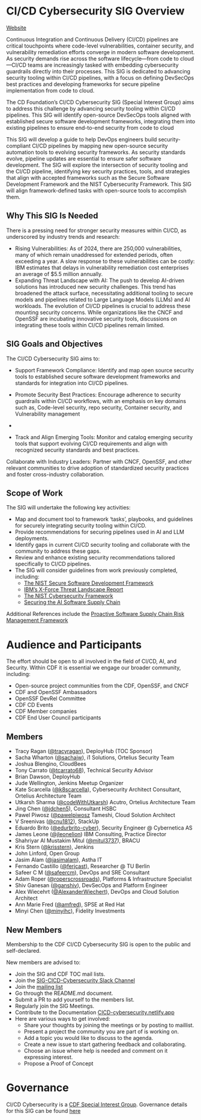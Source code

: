 # CI/CD Cybersecurity SIG Overview

[Website](https://cicd-cybersecurity.netlify.app/)

Continuous Integration and Continuous Delivery (CI/CD) pipelines are critical touchpoints where code-level vulnerabilities, container security, and vulnerability remediation efforts converge in modern software development. As security demands rise across the software lifecycle—from code to cloud—CI/CD teams are increasingly tasked with embedding cybersecurity guardrails directly into their processes. This SIG is dedicated to advancing security tooling within CI/CD pipelines, with a focus on defining DevSecOps best practices and developing frameworks for secure pipeline implementation from code to cloud. 

The CD Foundation’s CI/CD Cybersecurity SIG (Special Interest Group) aims to address this challenge by advancing security tooling within CI/CD pipelines. This SIG will identify open-source DevSecOps tools aligned with established secure software development frameworks, integrating them into existing pipelines to ensure end-to-end security from code to cloud

This SIG will develop a guide to help DevOps engineers build security-compliant CI/CD pipelines by mapping new open-source security automation tools to evolving security frameworks. As security standards evolve, pipeline updates are essential to ensure safer software development. The SIG will explore the intersection of security tooling and the CI/CD pipeline, identifying key security practices, tools, and strategies that align with accepted frameworks such as the Secure Software Development Framework and the NIST Cybersecurity Framework. This SIG will align framework-defined tasks with open-source tools to accomplish them.

## Why This SIG Is Needed

There is a pressing need for stronger security measures within CI/CD, as underscored by industry trends and research:
- Rising Vulnerabilities: As of 2024, there are 250,000 vulnerabilities, many of which remain unaddressed for extended periods, often exceeding a year. A slow response to these vulnerabilities can be costly: IBM estimates that delays in vulnerability remediation cost enterprises an average of $5.5 million annually.
- Expanding Threat Landscape with AI: The push to develop AI-driven solutions has introduced new security challenges. This trend has broadened the attack surface, necessitating additional tooling to secure models and pipelines related to Large Language Models (LLMs) and AI workloads.
The evolution of CI/CD pipelines is crucial to address these mounting security concerns. While organizations like the CNCF and OpenSSF are incubating innovative security tools, discussions on integrating these tools within CI/CD pipelines remain limited.

## SIG Goals and Objectives

The CI/CD Cybersecurity SIG aims to:

- Support Framework Compliance: Identify and map open source security tools to established secure software development frameworks and standards for integration into CI/CD pipelines.

- Promote Security Best Practices: Encourage adherence to security guardrails within CI/CD workflows, with an emphasis on key domains such as, Code-level security, repo security, Container security, and Vulnerability management
- 
- Track and Align Emerging Tools:  Monitor and catalog emerging security tools that support evolving CI/CD requirements and align with recognized security standards and best practices.


Collaborate with Industry Leaders:
Partner with CNCF, OpenSSF, and other relevant communities to drive adoption of standardized security practices and foster cross-industry collaboration.
## Scope of Work

The SIG will undertake the following key activities:
- Map and document tool to framework ‘tasks’, playbooks, and guidelines for securely integrating security tooling within CI/CD.
- Provide recommendations for securing pipelines used in AI and LLM deployments.
- Identify gaps in current CI/CD security tooling and collaborate with the community to address these gaps.
- Review and enhance existing security recommendations tailored specifically to CI/CD pipelines.
- The SIG will consider guidelines from work previously completed, including:
  - [The NIST Secure Software Development Framework](https://www.cisa.gov/resources-tools/resources/nist-sp-800-218-secure-software-development-framework-v11-recommendations-mitigating-risk-software)
  - [IBM’s X-Force Threat Landscape Report](https://www.ibm.com/reports/threat-intelligence)
  - [The NIST Cybersecurity Framework](https://www.nist.gov/cyberframework)
  - [Securing the AI Software Supply Chain](https://research.google/pubs/securing-the-ai-software-supply-chain/)

Additional References include the [Proactive Software Supply Chain Risk Management Framework](https://s3c2.org/psscrm/)

# Audience and Participants

The effort should be open to all involved in the field of CI/CD, AI, and Security. Within CDF it is essential we engage our broader community, including:
- Open-source project communities from the CDF, OpenSSF, and CNCF
- CDF and OpenSSF Ambassadors
- OpenSSF DevRel Committee
- CDF CD Events
- CDF Member companies
- CDF End User Council participants

## Members

* Tracy Ragan ([@tracyragan](https://github.com/tracyragan)), DeployHub (TOC Sponsor)
* Sacha Wharton ([@sachajw](https://github.com/sachajw)), i1 Solutions, Ortelius Security Team
* Joshua Blengino, CloudBees
* Tony Carrato ([@tcarrato68](https://github.com/@tcarrato68)), Technical Security Advisor
* Brian Dawson, DeployHub
* Jude Wellington, Jenkins Meetup Organizer
* Kate Scarcella ([@k8scarcella](http://github.com/k8scarcella)), Cybersecurity Architect Consultant, Ortelius Architecture Team
* Utkarsh Sharma ([@codeWithUtkarsh](http://github.com/codeWithUtkarsh)) Acutro, Ortelius Architecture Team
* Jing Chen ([@jdchen5](https://github.com/jdchen5)), Consultant HSBC
* Pawel Piwosz ([@pawelpiwosz](https://github.com/pawelpiwosz/) Tameshi, Cloud Solution Architect  
* V Sreenivas ([@cnu1812](https://github.com/cnu1812)), StackUp
* Eduardo Brito ([@edurbrito-cyber](https://github.com/edurbrito-cyber)), Security Engineer @ Cybernetica AS
* James Leone ([@jleonelion](https://github.com/jleonelion)) IBM Consulting, Practice Director
* Shahriyar Al Mustakim Mitul ([@mitul3737](https://github.com/mitul3737)), BRACU
* Kris Stern ([@krisstern](https://github.com/krisstern)), Jenkins
* John Linford, Open Group
* Jasim Alam ([@jasimalam](https://github.com/jasimalam)), Astha IT
* Fernando Castillo ([@ferjcast](https://github.com/ferjcast)), Researcher  @ TU Berlin
* Safeer C M ([@safeercm](https://github.com/safeercm)), DevOps and SRE Consultant
* Adam Roper ([@roperscrossroads](https://github.com/roperscrossroads)), Platforms & Infrastructure Specialist
* Shiv Ganesan ([@ganshiv](https://github.com/ganshiv)), DevSecOps and Platform Engineer
* Alex Wiecehrt ([@AlexanderWiechert](https://github.com/AlexanderWiechert)), DevOps and Cloud Solution Architect
* Ann Marie Fred ([@amfred](https://github.com/amfred)), SPSE at Red Hat
* Minyi Chen ([@minyihc](https://github.com/minyihc)), Fidelity Investments  

## New Members

Membership to the CDF CI/CD Cybersecurity SIG is open to the public and self-declared.

New members are advised to:

* Join the SIG and CDF TOC mail lists.
* Join the [SIG-CICD-Cybersecurity Slack Channel](https://cdeliveryfdn.slack.com/archives/C082V7WN9K4)
* Join the [mailing list](https://lists.cd.foundation/g/CICD-Cybersecurity)
* Go through the README.md document.
* Submit a PR to add yourself to the members list.
* Regularly join the SIG Meetings.
* Contribute to the Documentation [CICD-cybersecurity.netlify.app](https://cicd-cybersecurity.netlify.app/community/)
* Here are various ways to get involved:
  * Share your thoughts by joining the meetings or by posting to maillist.
  * Present a project the community you are part of is working on.
  * Add a topic you would like to discuss to the agenda.
  * Create a new issue to start gathering feedback and collaborating.
  * Choose an issue where help is needed and comment on it expressing interest.
  * Propose a Proof of Concept

# Governance

CI/CD Cybersecurity is a [CDF Special Interest Group](https://github.com/cdfoundation/toc/tree/master/sigs).
Governance details for this SIG can be found [here](https://github.com/cdfoundation/CICD-Cybersecurity#governance)



